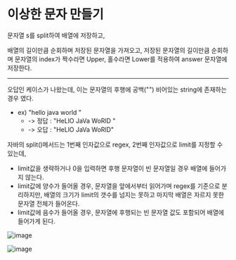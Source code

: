 # 이상한 문자 만들기

문자열 s를 split하여 배열에 저장하고,

배열의 길이만큼 순회하며 저장된 문자열을 가져오고,
저장된 문자열의 길이만큼 순회하며 문자열의 index가 짝수라면 Upper, 홀수라면 Lower를 적용하여 answer 문자열에 저장한다.

---

오답인 케이스가 나왔는데, 이는 문자열의 후행에 공백("") 비어있는 string에 존재하는 경우 였다.
- ex) "hello java world " 
  - -> 정답 : "HeLlO JaVa WoRlD "
  - -> 오답 : "HeLlO JaVa WoRlD"
    
자바의 split()메서드는 1번째 인자값으로 regex, 2번째 인자값으로 limit를 지정할 수 있는데, 

- limit값을 생략하거나 0을 입력하면 후행 문자열이 빈 문자열일 경우 배열에 들어가지 않는다.
- limit값에 양수가 들어올 경우, 문자열을 앞에서부터 읽어가며 regex를 기준으로 분리하지만, 배열의 크기가 limit의 갯수를 넘지는 못하고 마지막 배열은 자르지 못한 문자열 전체가 들어온다.
- limit값에 음수가 들어올 경우, 문자열에 후행되는 빈 문자열 값도 포함되어 배열에 들어가게 된다.

![image](https://user-images.githubusercontent.com/81552729/150077976-c1ae71cc-4949-4d71-ab6f-61e292734fcb.png)

![image](https://user-images.githubusercontent.com/81552729/150078071-47d32bda-a614-41d8-ba67-488f561917c1.png)

